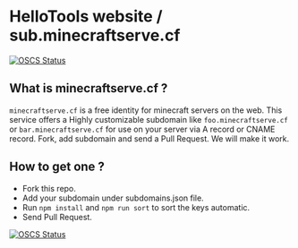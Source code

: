 # HelloTools website / sub.minecraftserve.cf
[![OSCS Status](https://www.oscs1024.com/platform/badge/xiaozhu2007/docs.svg?size=small)](#)

## What is minecraftserve.cf ?

`minecraftserve.cf` is a free identity for minecraft servers on the web. This service offers a Highly customizable subdomain like `foo.minecraftserve.cf` or `bar.minecraftserve.cf` for use on your server via A record or CNAME record. Fork, add subdomain and send a Pull Request. We will make it work.

## How to get one ?

- Fork this repo.
- Add your subdomain under subdomains.json file.
- Run `npm install` and `npm run sort` to sort the keys automatic.
- Send Pull Request.

[![OSCS Status](https://www.oscs1024.com/platform/badge/xiaozhu2007/docs.svg?size=large)](#)